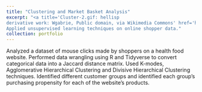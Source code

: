 ```yaml
---
title: "Clustering and Market Basket Analysis"
excerpt: "<a title='Cluster-2.gif: hellisp
derivative work: Wgabrie, Public domain, via Wikimedia Commons' href='https://commons.wikimedia.org/wiki/File:Cluster-2.svg'><img width='512' alt='Cluster-2' src='https://upload.wikimedia.org/wikipedia/commons/thumb/c/c8/Cluster-2.svg/512px-Cluster-2.svg.png'></a><br>
Applied unsupervised learning techniques on online shopper data."
collection: portfolio
---
```


Analyzed a dataset of mouse clicks made by shoppers on a health food website. Performed data wrangling using R and
Tidyverse to convert categorical data into a Jaccard distance matrix. Used K-modes, Agglomerative Hierarchical Clustering
and Divisive Hierarchical Clustering techniques. Identified different customer groups and identified each group’s
purchasing propensity for each of the website’s products.
